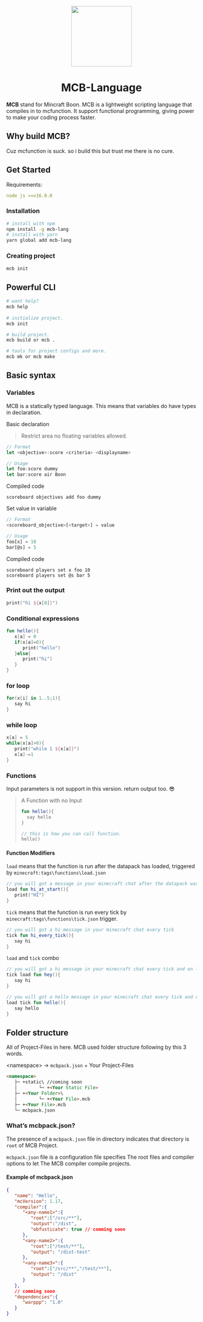 <p align="center"><img width="160px" src="https://media.discordapp.net/attachments/558622428754870272/1002233396099039333/mcb.png"/></p>

<h1 align="center">MCB-Language</h1>

**MCB** stand for Mincraft Boon. MCB is a lightweight scripting language that compiles in to mcfunction. It support functional programming, giving power to make your coding process faster.

## Why build MCB?

Cuz mcfunction is suck. so i build this but trust me there is no cure.

## Get Started

Requirements:

```yaml
node js >=v16.0.0
```

### Installation

```bash
# install with npm
npm install -g mcb-lang
# install with yarn
yarn global add mcb-lang
```

### Creating project

```bash
mcb init
```

## Powerful CLI

```bash
# want help?
mcb help
   
# initialize project.
mcb init

# build project.
mcb build or mcb .

# tools for project configs and more.
mcb mk or mcb make
```

## Basic syntax

### Variables

MCB is a statically typed language. This means that variables do have types in declaration.

Basic declaration
> Restrict area no floating variables allowed.

```ts
// Format
let <objective>:score <criteria> <displayname>

// Usage
let foo:score dummy
let bar:score air Boon
```

Compiled code

```mcfunction
scoreboard objectives add foo dummy
```

Set value in variable

```ts
// Format
<scoreboard_objective>[<target>] = value

// Usage
foo[x] = 10
bar[@s] = 5
```

Compiled code

```mcfunction
scoreboard players set x foo 10
scoreboard players set @s bar 5
```

### Print out the output

```kotlin
print("hi ${x[0]}")
```

### Conditional expressions

```kotlin
fun hello(){
   x[a] = 0
   if(x[a]=0){
      print("hello")
   }else{
      print("hi")
   }
}
```

### for loop

```kotlin
for(x[i] in 1..5;1){
   say hi
}
```

### while loop

```kotlin
x[a] = 5
while(x[a]>0){
   print("while 1 ${x[a]}")
   x[a]-=1
}
```

### Functions

Input parameters is not support in this version. return output too. 😎

> A Function with no Input
>
>```kotlin
>fun hello(){
>   say hello
>}
>
>// this is how you can call function.
>hello()
>```

#### Function Modifiers

`load` means that the function is run after the datapack has loaded, triggered by `minecraft:tags\functions\load.json`

```kotlin
// you will got a message in your minecraft chat after the datapack was loaded.
load fun hi_at_start(){
   print("HI")
}
```

`tick` means that the function is run every tick by `minecraft:tags\functions\tick.json` trigger.

```kotlin
// you will got a hi message in your minecraft chat every tick
tick fun hi_every_tick(){
   say hi
}
```

`load` and `tick` combo

```kotlin
// you will got a hi message in your minecraft chat every tick and on loaded.
tick load fun hey(){
   say hi
}

// you will got a hello message in your minecraft chat every tick and on loaded.
load tick fun hello(){
   say hello
}
```

## Folder structure

All of Project-Files in here. MCB used folder structure following by this 3 words.

\<namespace> → `mcbpack.json` + Your Project-Files

```md
<namespace>
   ├─ +static\ //coming soon
   │        └─ +<Your Static File>
   ├─ +<Your Folder>\
   │        └─ +<Your File>.mcb
   ├─ +<Your File>.mcb
   └─ mcbpack.json
```

### What’s mcbpack.json?

The presence of a `mcbpack.json` file in directory indicates that directory is `root` of MCB Project.

`mcbpack.json` file is a configuration file specifies The root files and compiler options to let The MCB compiler compile projects.

#### Example of mcbpack.json

```json
{
   "name": "Hello",
   "mcVersion": 1.17,
   "compiler":{
      "<any-name1>":{
         "root":["/src/**"],
         "output":"/dist",
         "obfusticate": true // comming soon
      },
      "<any-name2>":{
         "root":["/test/**"],
         "output": "/dist-test"
      },
      "<any-name3>":{
         "root":["/src/**","/test/**"],
         "output": "/dist"
      }
   },
   // comming soon
   "dependencies":{
      "warppp": "1.0"
   }
}
```
